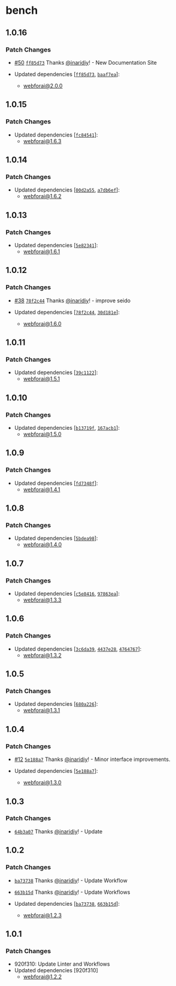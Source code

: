 # bench

## 1.0.16

### Patch Changes

- [#50](https://github.com/inaridiy/webforai/pull/50) [`ff85d73`](https://github.com/inaridiy/webforai/commit/ff85d73a6d64a52a990b031f50430fe2956c5f2f) Thanks [@inaridiy](https://github.com/inaridiy)! - New Documentation Site

- Updated dependencies [[`ff85d73`](https://github.com/inaridiy/webforai/commit/ff85d73a6d64a52a990b031f50430fe2956c5f2f), [`baaf7ea`](https://github.com/inaridiy/webforai/commit/baaf7ea33b9a75d07dfb910231d64d5b6efc6f40)]:
  - webforai@2.0.0

## 1.0.15

### Patch Changes

- Updated dependencies [[`fc84541`](https://github.com/inaridiy/webforai/commit/fc84541331ebc2dbf7d80af0694d9cdc79145a59)]:
  - webforai@1.6.3

## 1.0.14

### Patch Changes

- Updated dependencies [[`00d2a55`](https://github.com/inaridiy/webforai/commit/00d2a55b4a25f6d84da37cb89ec629b5f6179357), [`a7db6ef`](https://github.com/inaridiy/webforai/commit/a7db6ef61f1321e010ed16022086a684c19d77a5)]:
  - webforai@1.6.2

## 1.0.13

### Patch Changes

- Updated dependencies [[`5e82341`](https://github.com/inaridiy/webforai/commit/5e82341c2a3b8275d78ce808c7d4f81dacb1acdd)]:
  - webforai@1.6.1

## 1.0.12

### Patch Changes

- [#38](https://github.com/inaridiy/webforai/pull/38) [`78f2c44`](https://github.com/inaridiy/webforai/commit/78f2c445f88136bdc596e57b91bec1b223f782d9) Thanks [@inaridiy](https://github.com/inaridiy)! - improve seido

- Updated dependencies [[`78f2c44`](https://github.com/inaridiy/webforai/commit/78f2c445f88136bdc596e57b91bec1b223f782d9), [`30d181e`](https://github.com/inaridiy/webforai/commit/30d181e7a29452b37f6dd665de3e7a3b743c1244)]:
  - webforai@1.6.0

## 1.0.11

### Patch Changes

- Updated dependencies [[`39c1122`](https://github.com/inaridiy/webforai/commit/39c112205d0aa2a07a46c92b94be6ed91239cf0f)]:
  - webforai@1.5.1

## 1.0.10

### Patch Changes

- Updated dependencies [[`b13719f`](https://github.com/inaridiy/webforai/commit/b13719fd719511d0aeb1ef3749e88fd8145337a6), [`167acb1`](https://github.com/inaridiy/webforai/commit/167acb1dca303d651d997c23224d3366ff4375ac)]:
  - webforai@1.5.0

## 1.0.9

### Patch Changes

- Updated dependencies [[`fd7348f`](https://github.com/inaridiy/webforai/commit/fd7348f59a19a027b9bdf012b11d40c38d56cf61)]:
  - webforai@1.4.1

## 1.0.8

### Patch Changes

- Updated dependencies [[`5bdea98`](https://github.com/inaridiy/webforai/commit/5bdea98cc7cafd79020123260db721fc6ffefd87)]:
  - webforai@1.4.0

## 1.0.7

### Patch Changes

- Updated dependencies [[`c5e8416`](https://github.com/inaridiy/webforai/commit/c5e841610360346fcba388c777869706dcd5997d), [`97863ea`](https://github.com/inaridiy/webforai/commit/97863ea7f9f4837b96f376bd33371c6ed756d791)]:
  - webforai@1.3.3

## 1.0.6

### Patch Changes

- Updated dependencies [[`3c6da39`](https://github.com/inaridiy/webforai/commit/3c6da3952f176769cf8aa899f6c7207c231d806a), [`4437e28`](https://github.com/inaridiy/webforai/commit/4437e28e1e7807fd061aee99510ea2d3f71a2a78), [`4764767`](https://github.com/inaridiy/webforai/commit/47647676a838b922e2cf32b1d3637c8153b996dd)]:
  - webforai@1.3.2

## 1.0.5

### Patch Changes

- Updated dependencies [[`680a226`](https://github.com/inaridiy/webforai/commit/680a22638409517658c3918d90d070b1fa53cc3f)]:
  - webforai@1.3.1

## 1.0.4

### Patch Changes

- [#12](https://github.com/inaridiy/webforai/pull/12) [`5e188a7`](https://github.com/inaridiy/webforai/commit/5e188a7c4d386e6351a5120213f18948ec5ec6f7) Thanks [@inaridiy](https://github.com/inaridiy)! - Minor interface improvements.

- Updated dependencies [[`5e188a7`](https://github.com/inaridiy/webforai/commit/5e188a7c4d386e6351a5120213f18948ec5ec6f7)]:
  - webforai@1.3.0

## 1.0.3

### Patch Changes

- [`64b3a07`](https://github.com/inaridiy/webforai/commit/64b3a07304d364320364b499ca73df24cd312afd) Thanks [@inaridiy](https://github.com/inaridiy)! - Update

## 1.0.2

### Patch Changes

- [`ba73738`](https://github.com/inaridiy/webforai/commit/ba73738c24f509c8f1f060f0314bc0c6e3abc953) Thanks [@inaridiy](https://github.com/inaridiy)! - Update Workflow

- [`663b15d`](https://github.com/inaridiy/webforai/commit/663b15d87a3085ef1d1657dd73a637e43aa4340b) Thanks [@inaridiy](https://github.com/inaridiy)! - Update Workflows

- Updated dependencies [[`ba73738`](https://github.com/inaridiy/webforai/commit/ba73738c24f509c8f1f060f0314bc0c6e3abc953), [`663b15d`](https://github.com/inaridiy/webforai/commit/663b15d87a3085ef1d1657dd73a637e43aa4340b)]:
  - webforai@1.2.3

## 1.0.1

### Patch Changes

- 920f310: Update Linter and Workflows
- Updated dependencies [920f310]
  - webforai@1.2.2
